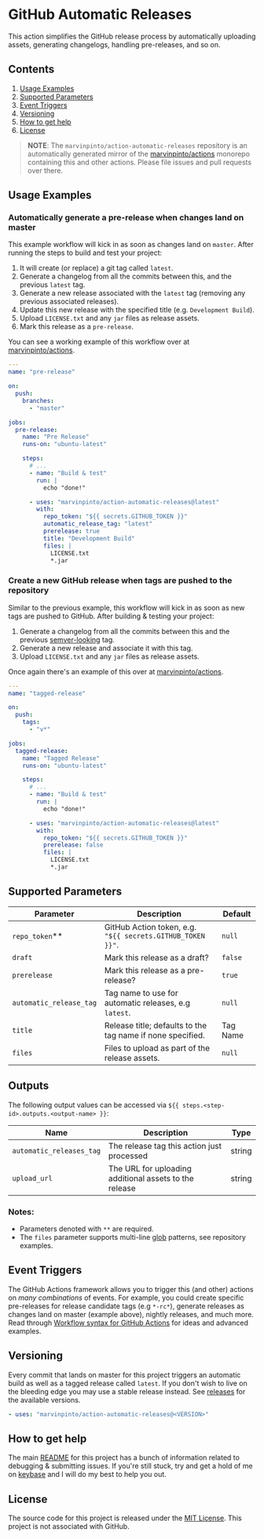 # GitHub Automatic Releases
 
This action simplifies the GitHub release process by automatically uploading assets, generating changelogs, handling pre-releases, and so on.

## Contents

1. [Usage Examples](#usage-examples)
1. [Supported Parameters](#supported-parameters)
1. [Event Triggers](#event-triggers)
1. [Versioning](#versioning)
1. [How to get help](#how-to-get-help)
1. [License](#license)

> **NOTE**: The `marvinpinto/action-automatic-releases` repository is an automatically generated mirror of the [marvinpinto/actions](https://github.com/marvinpinto/actions) monorepo containing this and other actions. Please file issues and pull requests over there.

## Usage Examples

### Automatically generate a pre-release when changes land on master

This example workflow will kick in as soon as changes land on `master`. After running the steps to build and test your project:

1. It will create (or replace) a git tag called `latest`.
1. Generate a changelog from all the commits between this, and the previous `latest` tag.
1. Generate a new release associated with the `latest` tag (removing any previous associated releases).
1. Update this new release with the specified title (e.g. `Development Build`).
1. Upload `LICENSE.txt` and any `jar` files as release assets.
1. Mark this release as a `pre-release`.

You can see a working example of this workflow over at [marvinpinto/actions](https://github.com/marvinpinto/actions/releases/tag/latest).

```yaml
---
name: "pre-release"

on:
  push:
    branches:
      - "master"

jobs:
  pre-release:
    name: "Pre Release"
    runs-on: "ubuntu-latest"

    steps:
      # ...
      - name: "Build & test"
        run: |
          echo "done!"

      - uses: "marvinpinto/action-automatic-releases@latest"
        with:
          repo_token: "${{ secrets.GITHUB_TOKEN }}"
          automatic_release_tag: "latest"
          prerelease: true
          title: "Development Build"
          files: |
            LICENSE.txt
            *.jar
```

### Create a new GitHub release when tags are pushed to the repository

Similar to the previous example, this workflow will kick in as soon as new tags are pushed to GitHub. After building & testing your project:

1. Generate a changelog from all the commits between this and the previous [semver-looking](https://semver.org/) tag.
1. Generate a new release and associate it with this tag.
1. Upload `LICENSE.txt` and any `jar` files as release assets.

Once again there's an example of this over at [marvinpinto/actions](https://github.com/marvinpinto/actions/releases/latest).

```yaml
---
name: "tagged-release"

on:
  push:
    tags:
      - "v*"

jobs:
  tagged-release:
    name: "Tagged Release"
    runs-on: "ubuntu-latest"

    steps:
      # ...
      - name: "Build & test"
        run: |
          echo "done!"

      - uses: "marvinpinto/action-automatic-releases@latest"
        with:
          repo_token: "${{ secrets.GITHUB_TOKEN }}"
          prerelease: false
          files: |
            LICENSE.txt
            *.jar
```

## Supported Parameters

| Parameter               | Description                                                | Default  |
| ----------------------- | ---------------------------------------------------------- | -------- |
| `repo_token`\*\*        | GitHub Action token, e.g. `"${{ secrets.GITHUB_TOKEN }}"`. | `null`   |
| `draft`                 | Mark this release as a draft?                              | `false`  |
| `prerelease`            | Mark this release as a pre-release?                        | `true`   |
| `automatic_release_tag` | Tag name to use for automatic releases, e.g `latest`.      | `null`   |
| `title`                 | Release title; defaults to the tag name if none specified. | Tag Name |
| `files`                 | Files to upload as part of the release assets.             | `null`   |

## Outputs

The following output values can be accessed via `${{ steps.<step-id>.outputs.<output-name> }}`:

| Name                     | Description                                            | Type   |
| ------------------------ | ------------------------------------------------------ | ------ |
| `automatic_releases_tag` | The release tag this action just processed             | string |
| `upload_url`             | The URL for uploading additional assets to the release | string |

### Notes:

- Parameters denoted with `**` are required.
- The `files` parameter supports multi-line [glob](https://github.com/isaacs/node-glob) patterns, see repository examples.

## Event Triggers

The GitHub Actions framework allows you to trigger this (and other) actions on _many combinations_ of events. For example, you could create specific pre-releases for release candidate tags (e.g `*-rc*`), generate releases as changes land on master (example above), nightly releases, and much more. Read through [Workflow syntax for GitHub Actions](https://help.github.com/en/articles/workflow-syntax-for-github-actions) for ideas and advanced examples.

## Versioning

Every commit that lands on master for this project triggers an automatic build as well as a tagged release called `latest`. If you don't wish to live on the bleeding edge you may use a stable release instead. See [releases](../../releases/latest) for the available versions.

```yaml
- uses: "marvinpinto/action-automatic-releases@<VERSION>"
```

## How to get help

The main [README](https://github.com/marvinpinto/actions/blob/master/README.md) for this project has a bunch of information related to debugging & submitting issues. If you're still stuck, try and get a hold of me on [keybase](https://keybase.io/marvinpinto) and I will do my best to help you out.

## License

The source code for this project is released under the [MIT License](/LICENSE). This project is not associated with GitHub.
